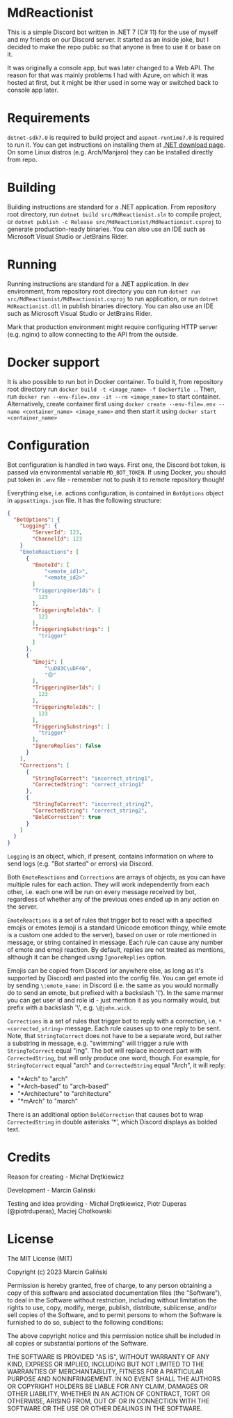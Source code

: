 # MdReactionist

This is a simple Discord bot written in .NET 7 (C# 11) for the use of myself and my friends on our Discord server. It started as an inside joke, but I decided to make the repo public so that anyone is free to use it or base on it.

It was originally a console app, but was later changed to a Web API. The reason for that was mainly problems I had with Azure, on which it was hosted at first, but it might be ither used in some way or switched back to console app later.

# Requirements

`dotnet-sdk7.0` is required to build project and `aspnet-runtime7.0` is required to run it. You can get instructions on installing them at [.NET download page](https://dotnet.microsoft.com/en-us/download). On some Linux distros (e.g. Arch/Manjaro) they can be installed directly from repo.

# Building

Building instructions are standard for a .NET application. From repository root directory, run `dotnet build src/MdReactionist.sln` to compile project, or `dotnet publish -c Release src/MdReactionist/MdReactionist.csproj` to generate production-ready binaries. You can also use an IDE such as Microsoft Visual Studio or JetBrains Rider.

# Running

Running instructions are standard for a .NET application. In dev environment, from repository root directory you can run `dotnet run src/MdReactionist/MdReactionist.csproj` to run application, or run `dotnet MdReactionist.dll` in publish binaries directory. You can also use an IDE such as Microsoft Visual Studio or JetBrains Rider.

Mark that production environment might require configuring HTTP server (e.g. nginx) to allow connecting to the API from the outside.

# Docker support

It is also possible to run bot in Docker container. To build it, from repository root directory run `docker build -t <image_name> -f Dockerfile .`. Then, run `docker run --env-file=.env -it --rm <image_name>` to start container. Alternatively, create container first using `docker create --env-file=.env --name <container_name> <image_name>` and then start it using `docker start <container_name>`

# Configuration

Bot configuration is handled in two ways. First one, the Discord bot token, is passed via environmental variable `MD_BOT_TOKEN`. If using Docker, you should put token in `.env` file - remember not to push it to remote repository though!

Everything else, i.e. actions configuration, is contained in `BotOptions` object in `appsettings.json` file. It has the following structure:

```json
{
  "BotOptions": {
    "Logging": {
        "ServerId": 123,
        "ChannelId": 123
    }
    "EmoteReactions": [
      {
        "EmoteId": [
            "<emote_id1>",
            "<emote_id2>"
        ]
        "TriggeringUserIds": [
          123
        ],
        "TriggeringRoleIds": [
          123
        ],
        "TriggeringSubstrings": [
          "trigger"
        ]
      },
      {
        "Emoji": [
            "\uD83C\uDF46",
            "😢"
        ],
        "TriggeringUserIds": [
          123
        ],
        "TriggeringRoleIds": [
          123
        ],
        "TriggeringSubstrings": [
          "trigger"
        ],
        "IgnoreReplies": false
      }
    ],
    "Corrections": [
      {
        "StringToCorrect": "incorrect_string1",
        "CorrectedString": "correct_string1"
      },
      {
        "StringToCorrect": "incorrect_string2",
        "CorrectedString": "correct_string2",
        "BoldCorrection": true
      }
    ]
  }
}
```

`Logging` is an object, which, if present, contains information on where to send logs (e.g. "Bot started" or errors) via Discord.

Both `EmoteReactions` and `Corrections` are arrays of objects, as you can have multiple rules for each action. They will work independently from each other, i.e. each one will be run on every message received by bot, regardless of whether any of the previous ones ended up in any action on the server.

`EmoteReactions` is a set of rules that trigger bot to react with a specified emojis or emotes (emoji is a standard Unicode emoticon thingy, while emote is a custom one added to the server), based on user or role mentioned in message, or string contained in message. Each rule can cause any number of emote and emoji reaction. By default, replies are not treated as mentions, although it can be changed using `IgnoreReplies` option.

Emojis can be copied from Discord (or anywhere else, as long as it's supported by Discord) and pasted into the config file. You can get emote id by sending `\:emote_name:` in Discord (i.e. the same as you would normally do to send an emote, but prefixed with a backslash '\\'). In the same manner you can get user id and role id - just mention it as you normally would, but prefix with a backslash '\\', e.g. `\@john.wick`.

`Corrections` is a set of rules that trigger bot to reply with a correction, i.e. `*<corrected_string>` message. Each rule causes up to one reply to be sent. Note, that `StringToCorrect` does not have to be a separate word, but rather a substring in message, e.g. "swimming" will trigger a rule with `StringToCorrect` equal "ing". The bot will replace incorrect part with `CorrectedString`, but will only produce one word, though. For example, for `StringToCorrect` equal "arch" and `CorrectedString` equal "Arch", it will reply:

- "*Arch" to "arch"
- "*Arch-based" to "arch-based"
- "*Architecture" to "architecture"
- "*mArch" to "march"

There is an additional option `BoldCorrection` that causes bot to wrap `CorrectedString` in double asterisks '*', which Discord displays as bolded text.

# Credits

Reason for creating - Michał Drętkiewicz

Development - Marcin Galiński

Testing and idea providing - Michał Drętkiewicz, Piotr Duperas (@piotrduperas), Maciej Chotkowski

# License

The MIT License (MIT)

Copyright (c) 2023 Marcin Galiński

Permission is hereby granted, free of charge, to any person obtaining a copy of this software and associated documentation files (the "Software"), to deal in the Software without restriction, including without limitation the rights to use, copy, modify, merge, publish, distribute, sublicense, and/or sell copies of the Software, and to permit persons to whom the Software is furnished to do so, subject to the following conditions:

The above copyright notice and this permission notice shall be included in all copies or substantial portions of the Software.

THE SOFTWARE IS PROVIDED "AS IS", WITHOUT WARRANTY OF ANY KIND, EXPRESS OR IMPLIED, INCLUDING BUT NOT LIMITED TO THE WARRANTIES OF MERCHANTABILITY, FITNESS FOR A PARTICULAR PURPOSE AND NONINFRINGEMENT. IN NO EVENT SHALL THE AUTHORS OR COPYRIGHT HOLDERS BE LIABLE FOR ANY CLAIM, DAMAGES OR OTHER LIABILITY, WHETHER IN AN ACTION OF CONTRACT, TORT OR OTHERWISE, ARISING FROM, OUT OF OR IN CONNECTION WITH THE SOFTWARE OR THE USE OR OTHER DEALINGS IN THE SOFTWARE.
